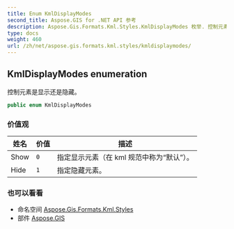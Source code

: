 ```yaml
---
title: Enum KmlDisplayModes
second_title: Aspose.GIS for .NET API 参考
description: Aspose.Gis.Formats.Kml.Styles.KmlDisplayModes 枚举. 控制元素是显示还是隐藏
type: docs
weight: 460
url: /zh/net/aspose.gis.formats.kml.styles/kmldisplaymodes/
---
```

## KmlDisplayModes enumeration

控制元素是显示还是隐藏。

```csharp
public enum KmlDisplayModes
```

### 价值观

| 姓名 | 价值 | 描述 |
| --- | --- | --- |
| Show | `0` | 指定显示元素（在 kml 规范中称为“默认”）。 |
| Hide | `1` | 指定隐藏元素。 |

### 也可以看看

* 命名空间 [Aspose.Gis.Formats.Kml.Styles](../../aspose.gis.formats.kml.styles/)
* 部件 [Aspose.GIS](../../)



